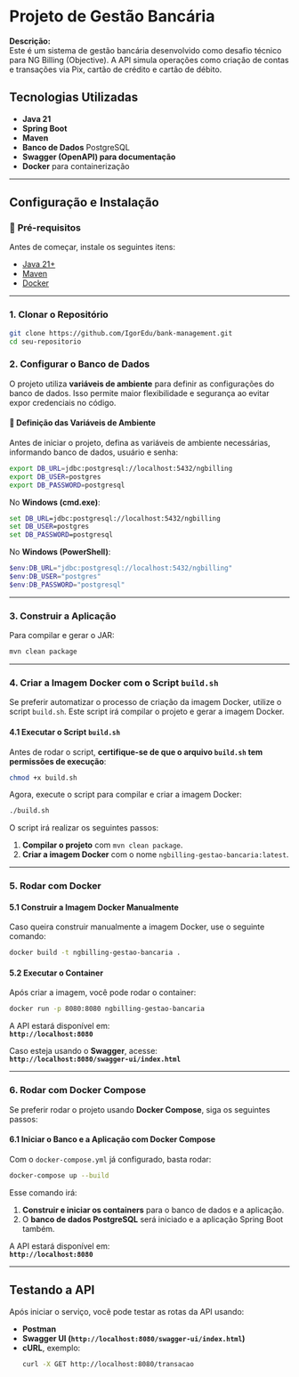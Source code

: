 # Projeto de Gestão Bancária

**Descrição:**  
Este é um sistema de gestão bancária desenvolvido como desafio técnico para NG Billing (Objective). A API simula operações como criação de contas e transações via Pix, cartão de crédito e cartão de débito.

## Tecnologias Utilizadas
- **Java 21**
- **Spring Boot**
- **Maven**
- **Banco de Dados** PostgreSQL
- **Swagger (OpenAPI) para documentação**
- **Docker** para containerização

---

## Configuração e Instalação

### 🔹 **Pré-requisitos**
Antes de começar, instale os seguintes itens:
- [Java 21+](https://www.oracle.com/java/technologies/javase/jdk17-archive-downloads.html)
- [Maven](https://maven.apache.org/download.cgi)
- [Docker](https://www.docker.com/get-started)

---

### **1. Clonar o Repositório**
```sh
git clone https://github.com/IgorEdu/bank-management.git
cd seu-repositorio
```

### **2. Configurar o Banco de Dados**

O projeto utiliza **variáveis de ambiente** para definir as configurações do banco de dados. Isso permite maior flexibilidade e segurança ao evitar expor credenciais no código.

#### 🔹 **Definição das Variáveis de Ambiente**
Antes de iniciar o projeto, defina as variáveis de ambiente necessárias, informando banco de dados, usuário e senha:

```sh
export DB_URL=jdbc:postgresql://localhost:5432/ngbilling
export DB_USER=postgres
export DB_PASSWORD=postgresql
```

No **Windows (cmd.exe)**:
```cmd
set DB_URL=jdbc:postgresql://localhost:5432/ngbilling
set DB_USER=postgres
set DB_PASSWORD=postgresql
```

No **Windows (PowerShell)**:
```powershell
$env:DB_URL="jdbc:postgresql://localhost:5432/ngbilling"
$env:DB_USER="postgres"
$env:DB_PASSWORD="postgresql"
```

---

### **3. Construir a Aplicação**
Para compilar e gerar o JAR:
```sh
mvn clean package
```

---

### **4. Criar a Imagem Docker com o Script `build.sh`**
Se preferir automatizar o processo de criação da imagem Docker, utilize o script `build.sh`. Este script irá compilar o projeto e gerar a imagem Docker.

#### **4.1 Executar o Script `build.sh`**
Antes de rodar o script, **certifique-se de que o arquivo `build.sh` tem permissões de execução**:
```sh
chmod +x build.sh
```

Agora, execute o script para compilar e criar a imagem Docker:
```sh
./build.sh
```

O script irá realizar os seguintes passos:
1. **Compilar o projeto** com `mvn clean package`.
2. **Criar a imagem Docker** com o nome `ngbilling-gestao-bancaria:latest`.

---

### **5. Rodar com Docker**

#### **5.1 Construir a Imagem Docker Manualmente**
Caso queira construir manualmente a imagem Docker, use o seguinte comando:
```sh
docker build -t ngbilling-gestao-bancaria .
```

#### **5.2 Executar o Container**
Após criar a imagem, você pode rodar o container:
```sh
docker run -p 8080:8080 ngbilling-gestao-bancaria
```

A API estará disponível em:  
**`http://localhost:8080`**

Caso esteja usando o **Swagger**, acesse:  
**`http://localhost:8080/swagger-ui/index.html`**

---

### **6. Rodar com Docker Compose**

Se preferir rodar o projeto usando **Docker Compose**, siga os seguintes passos:

#### **6.1 Iniciar o Banco e a Aplicação com Docker Compose**
Com o `docker-compose.yml` já configurado, basta rodar:
```sh
docker-compose up --build
```

Esse comando irá:
1. **Construir e iniciar os containers** para o banco de dados e a aplicação.
2. O **banco de dados PostgreSQL** será iniciado e a aplicação Spring Boot também.

A API estará disponível em:  
**`http://localhost:8080`**

---

## **Testando a API**
Após iniciar o serviço, você pode testar as rotas da API usando:
- **Postman**
- **Swagger UI (`http://localhost:8080/swagger-ui/index.html`)**
- **cURL**, exemplo:
  ```sh
  curl -X GET http://localhost:8080/transacao
  ```